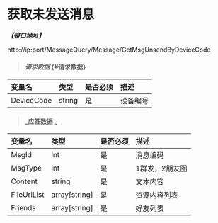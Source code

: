 # 获取未发送消息

_**【接口地址】**_

http://ip:port/MessageQuery/Message/GetMsgUnsendByDeviceCode
> #### _请求数据_ {#请求数据}

| 变量名 | 类型 | 是否必须 | 描述 |
| :--- | :--- | :--- | :--- |
| DeviceCode | string | 是 | 设备编号 |

> #### _应答数据 _

| 变量名 | 类型 | 是否必须 | 描述 |
| :--- | :--- | :--- | :--- |
| MsgId | int | 是 | 消息编码 |
| MsgType | int | 是 | 1群发，2朋友圈 |
| Content | string | 是 | 文本内容 |
| FileUrlList | array[string] | 是 | 资源内容列表 |
| Friends | array[string] | 是 | 好友列表 |








